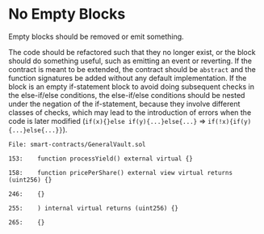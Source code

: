 # No Empty Blocks

Empty blocks should be removed or emit something.

The code should be refactored such that they no longer exist, or the block should do something useful, such as emitting an event or reverting. If the contract is meant to be extended, the contract should be `abstract` and the function signatures be added without any default implementation. If the block is an empty if-statement block to avoid doing subsequent checks in the else-if/else conditions, the else-if/else conditions should be nested under the negation of the if-statement, because they involve different classes of checks, which may lead to the introduction of errors when the code is later modified (`if(x){}else if(y){...}else{...}` => `if(!x){if(y){...}else{...}}`).

```
File: smart-contracts/GeneralVault.sol

153:    function processYield() external virtual {}

158:    function pricePerShare() external view virtual returns (uint256) {}

246:    {}

255:    ) internal virtual returns (uint256) {}

265:    {}
```
